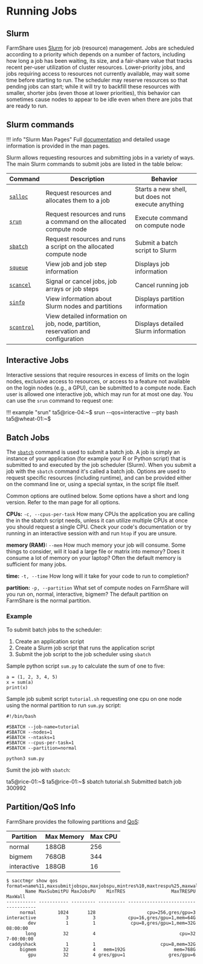 # Running Jobs

## Slurm

FarmShare uses [Slurm](https://slurm.schedmd.com/) for job (resource) management. Jobs are scheduled according to a priority which depends on a number of factors, including how long a job has been waiting, its size, and a fair-share value that tracks recent per-user utilization of cluster resources. Lower-priority jobs, and jobs requiring access to resources not currently available, may wait some time before starting to run. The scheduler may reserve resources so that pending jobs can start; while it will try to backfill these resources with smaller, shorter jobs (even those at lower priorities), this behavior can sometimes cause nodes to appear to be idle even when there are jobs that are ready to run.

## Slurm commands

!!! info "Slurm Man Pages"
    Full [documentation](https://slurm.schedmd.com/documentation.html) and detailed usage information is provided in the man pages.

Slurm allows requesting resources and submitting jobs in a variety of ways. The
main Slurm commands to submit jobs are listed in the table below:

| Command  | Description | Behavior |
| -------- | ----------- | -------- |
| [`salloc`](https://slurm.schedmd.com/salloc.html) | Request resources and allocates them to a job | Starts a new shell, but does not execute anything |
| [`srun`](https://slurm.schedmd.com/srun.html) | Request resources and runs a command on the allocated compute node | Execute command on compute node |
| [`sbatch`](https://slurm.schedmd.com/sbatch.html) | Request resources and runs a script on the allocated compute node | Submit a batch script to Slurm |
| [`squeue`](https://slurm.schedmd.com/squeue.html) | View job and job step information | Displays job information |
| [`scancel`](https://slurm.schedmd.com/scancel.html) | Signal or cancel jobs, job arrays or job steps | Cancel running job |
| [`sinfo`](https://slurm.schedmd.com/sinfo.html) | View information about Slurm nodes and partitions | Displays partition information |
| [`scontrol`](https://slurm.schedmd.com/scontrol.html) | View detailed information on job, node, partition, reservation and configuration | Displays detailed Slurm information |

## Interactive Jobs

Interactive sessions that require resources in excess of limits on the login nodes, exclusive access to resources, or access to a feature not available on the login nodes (e.g., a GPU), can be submitted to a compute node. Each user is allowed one interactive job, which may run for at most one day. You can use the `srun` command to request one:

!!! example "srun"
    ta5@rice-04:~$ srun --qos=interactive --pty bash
    ta5@wheat-01:~$ 

## Batch Jobs

The [`sbatch`](https://slurm.schedmd.com/sbatch.html) command is used to submit a batch job. A job is simply an instance of your application (for example your R or Python script) that is submitted to and executed by the job scheduler (Slurm). When you submit a job with the `sbatch` command it's called a batch job. Options are used to request specific resources (including runtime), and can be provided either on the command line or, using a special syntax, in the script file itself. 

Common options are outlined below. Some options have a short and long version. Refer to the man page for all options.

**CPUs:** `-c, --cpus-per-task` How many CPUs the application you are calling the in the sbatch script needs, unless it can utilize multiple CPUs at once you should request a single CPU. Check your code's documentation or try running in an interactive session with and run `htop` if you are unsure.

**memory (RAM):** `--mem` How much memory your job will consume. Some things to consider, will it load a large file or matrix into memory? Does it consume a lot of memory on your laptop? Often the default memory is sufficient for many jobs.

**time:** `-t, --time` How long will it take for your code to run to completion?

**partition:** `-p, --partition` What set of compute nodes on FarmShare will you run on, normal, interactive, bigmem? The default partition on FarmShare is the normal partition.

### Example

To submit batch jobs to the scheduler:

1. Create an application script 
2. Create a Slurm job script that runs the application script
3. Submit the job script to the job scheduler using `sbatch`

Sample python script `sum.py` to calculate the sum of one to five:

``` shell
a = (1, 2, 3, 4, 5)
x = sum(a)
print(x)
```

Sample job submit script `tutorial.sh` requesting one cpu on one node using the normal partition to run `sum.py` script:

``` shell
#!/bin/bash

#SBATCH --job-name=tutorial
#SBATCH --nodes=1
#SBATCH --ntasks=1
#SBATCH --cpus-per-task=1
#SBATCH --partition=normal

python3 sum.py
```

Sumit the job with `sbatch`:

ta5@rice-01:~$ 
ta5@rice-01:~$ sbatch tutorial.sh
Submitted batch job 300992

## Partition/QoS Info

FarmShare provides the following partitions and [QoS](https://slurm.schedmd.com/qos.html):

| Partition | Max Memory | Max CPU |
| -------- | ----------- | -------- |
| normal | 188GB | 256 |
| bigmem | 768GB | 344 |
| interactive | 188GB | 16 |


``` shell
$ sacctmgr show qos format=name%11,maxsubmitjobspu,maxjobspu,mintres%10,maxtrespu%25,maxwall
       Name MaxSubmitPU MaxJobsPU    MinTRES                 MaxTRESPU     MaxWall 
----------- ----------- --------- ---------- ------------------------- ----------- 
     normal        1024       128                   cpu=256,gres/gpu=3             
interactive           3         3            cpu=16,gres/gpu=1,mem=64G             
        dev           1         1             cpu=8,gres/gpu=1,mem=32G    08:00:00 
       long          32         4                               cpu=32  7-00:00:00 
 caddyshack           1         1                        cpu=8,mem=32G             
     bigmem          32         4   mem=192G                  mem=768G             
        gpu          32         4 gres/gpu=1                gres/gpu=6             
```

